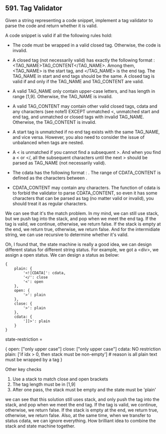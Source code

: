 ## 591. Tag Validator

Given a string representing a code snippet, implement a tag validator to parse the code and return whether it is valid.

A code snippet is valid if all the following rules hold:

*  The code must be wrapped in a valid closed tag. Otherwise, the code is invalid.

* A closed tag (not necessarily valid) has exactly the following format : <TAG_NAME>TAG_CONTENT</TAG_NAME>. Among them, <TAG_NAME> is the start tag, and </TAG_NAME> is the end tag. The TAG_NAME in start and end tags should be the same. A closed tag is valid if and only if the TAG_NAME and TAG_CONTENT are valid.

* A valid TAG_NAME only contain upper-case letters, and has length in range [1,9]. Otherwise, the TAG_NAME is invalid.

* A valid TAG_CONTENT may contain other valid closed tags, cdata and any characters (see note1) EXCEPT unmatched <, unmatched start and end tag, and unmatched or closed tags with invalid TAG_NAME. Otherwise, the TAG_CONTENT is invalid.

* A start tag is unmatched if no end tag exists with the same TAG_NAME, and vice versa. However, you also need to consider the issue of unbalanced when tags are nested.

* A < is unmatched if you cannot find a subsequent >. And when you find a < or </, all the subsequent characters until the next > should be parsed as TAG_NAME (not necessarily valid).

* The cdata has the following format : <![CDATA[CDATA_CONTENT]]>. The range of CDATA_CONTENT is defined as the characters between <![CDATA[ and the first subsequent ]]>.

* CDATA_CONTENT may contain any characters. The function of cdata is to forbid the validator to parse CDATA_CONTENT, so even it has some characters that can be parsed as tag (no matter valid or invalid), you should treat it as regular characters.

We can see that it's the match problem. In my mind, we can still use stack, but we push tag into the stack, and pop when we meet the end tag. If the tag is valid, we continue, otherwise, we return false. If the stack is empty at the end, we return true, otherwise, we return false. And for the intermidiate string, we can use recursive to determine whether it's valid. 

Oh, I found that, the state machine is really a good idea, we can design different status for different string status. For example, we got a \<div\>, we assign a open status. We can design a status as below:
```
{
	plain: {
		'<![CDATA[': cdata, 
		'</': close
		'<': open
	}, 
	open: {
		'>': plain
	}, 
	close: {
		'>': plain
	}, 
	cdata: {
		']]>': plain
	}
}
```
state-restriction =

{
    open: ["only upper case"]
    close: ["only upper case"]
    cdata: NO restriction
    plain: ['if idx > 0, then stack must be non-empty'] # reason is all plain text must be wrapped by a tag
}

Other key checks

1. Use a stack to match close and open brackets
2. The tag length must be in [1,9]
3. After one pass, the stack must be empty and the state must be 'plain'

we can see that this solution still uses stack, and only push the tag into the stack, and pop when we meet the end tag. If the tag is valid, we continue, otherwise, we return false. If the stack is empty at the end, we return true, otherwise, we return false. Also, at the same time, when we transfer to status cdata, we can ignore everything. How brilliant idea to combine the stack and state machine together.
